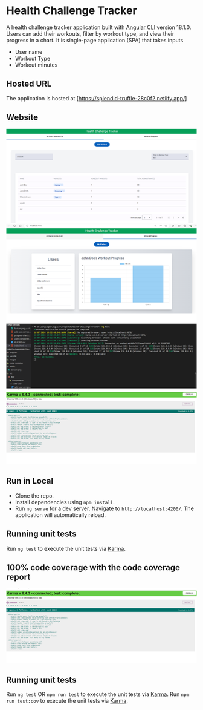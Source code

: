 # Health Challenge Tracker

A health challenge tracker application built with  [Angular CLI](https://github.com/angular/angular-cli) version 18.1.0. Users can add their workouts, filter by workout type, and view their progress in a chart.
It is single-page application (SPA) that takes inputs
- User name
- Workout Type
- Workout minutes



## Hosted URL

The application is hosted at [https://splendid-truffle-28c0f2.netlify.app/]

## Website

![alt text](images/image1.png)
![alt text](images/image2.png)
![alt text](images/image3.png)
![alt text](images/image4.png)

## Run in Local

- Clone the repo.
- Install dependencies using `npm install`.
- Run `ng serve` for a dev server. Navigate to `http://localhost:4200/`. The application will automatically reload.

## Running unit tests

Run `ng test` to execute the unit tests via [Karma](https://karma-runner.github.io).

##  100% code coverage with the code coverage report 
![alt text](images/image4.png)

## Running unit tests

Run `ng test` OR `npm run test` to execute the unit tests via [Karma](https://karma-runner.github.io).
Run `npm run test:cov` to execute the unit tests via [Karma](https://karma-runner.github.io).

